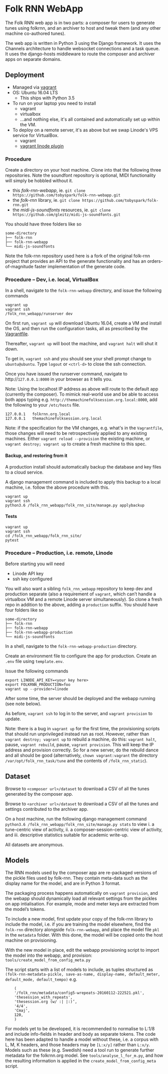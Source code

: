 # Folk RNN WebApp

The Folk RNN web app is in two parts: a composer for users to generate tunes using folkrnn, and an archiver to host and tweak them (and any other machine co-authored tunes). 

The web app is written in Python 3 using the Django framework. It uses the Channels architecture to handle websocket connections and a task queue. It uses the django-hosts middleware to route the composer and archiver apps on separate domains.

## Deployment

- Managed via [vagrant](http://vagrantup.com)
- OS: Ubuntu 16.04 LTS
	- This ships with Python 3.5
- To run on your laptop you need to install
	- vagrant
	- virtualbox
	- ...and nothing else, it's all contained and automatically set up within the VM.
- To deploy on a remote server, it's as above but we swap Linode's VPS service for VirtualBox.
	- vagrant
	- [vagrant linode plugin](https://github.com/displague/vagrant-linode)

### Procedure

Create a directory on your host machine. Clone into that the following three repositories. Note the soundfont repository is optional, MIDI functionality will simply be hobbled without it.

- this _folk-rnn-webapp_, ie. `git clone https://github.com/tobyspark/folk-rnn-webapp.git`
- the _folk-rnn_ library, ie. `git clone https://github.com/tobyspark/folk-rnn.git`
- the _midi-js-soundfonts_ resources, ie. `git clone https://github.com/gleitz/midi-js-soundfonts.git`

You should have three folders like so
```
some-directory
├── folk-rnn
├── folk-rnn-webapp
└── midi-js-soundfonts
```

Note the folk-rnn repository used here is a fork of the original folk-rnn project that provides an API to the generate functionality and has an orders-of-magnitude faster implementation of the generate code.

### Procedure – Dev, i.e. local, VirtualBox
In a shell, navigate to the `folk-rnn-webapp` directory, and issue the following commands

```
vagrant up
vagrant ssh
/folk_rnn_webapp/runserver dev
```

On first run, `vagrant up` will download Ubuntu 16.04, create a VM and install the OS, and then run the configuration tasks, all as prescribed by the [Vagrantfile](https://github.com/tobyspark/folk-rnn-webapp/blob/master/Vagrantfile).

Thereafter, `vagrant up` will boot the machine, and `vagrant halt` will shut it down.

To get in, `vagrant ssh` and you should see your shell prompt change to `ubuntu@ubuntu`. Type `logout` or `<ctrl-d>` to close the ssh connection.

Once you have issued the runserver command, navigate to http://`127.0.0.1:8000` in your browser as it tells you. 

Note: Using the localhost IP address as above will route to the default app (currently the composer). To mimick real-world use and be able to access both apps typing e.g. `http://themachinefolksession.org.local:8000`, add the following to your `/etc/hosts` file. 
```
127.0.0.1	folkrnn.org.local
127.0.0.1	themachinefolksession.org.local
```

Note: if the specification for the VM changes, e.g. what's in the `Vagrantfile`, those changes will need to be retrospectively applied to any existing machines. Either `vagrant reload --provision` the existing machine, or `vagrant destroy; vagrant up` to create a fresh machine to this spec.

#### Backup, and restoring from it

A production install should automatically backup the database and key files to a cloud service.

A django management command is included to apply this backup to a local machine, i.e. follow the above procedure with this.

```
vagrant up
vagrant ssh
python3.6 /folk_rnn_webapp/folk_rnn_site/manage.py applybackup
```

#### Tests
```
vagrant up
vagrant ssh
cd /folk_rnn_webapp/folk_rnn_site/
pytest
```

### Procedure – Production, i.e. remote, Linode

Before starting you will need

- Linode API key
- ssh key configured

You will also want a sibling `folk_rnn_webapp` repository to keep dev and production separate (also a requirement of `vagrant`, which can’t handle a virtualbox VM and a remote Linode server simultaneously). So clone a fresh repo in addition to the above, adding a `production` suffix. You should have four folders like so
```
some-directory
├── folk-rnn
├── folk-rnn-webapp
├── folk-rnn-webapp-production
└── midi-js-soundfonts
```

In a shell, navigate to the `folk-rnn-webapp-production` directory. 

Create an environment file to configure the app for production. Create an `.env` file using `template.env`.

Issue the following commands

```
export LINODE_API_KEY=<your key here>
export FOLKRNN_PRODUCTION=foo
vagrant up --provider=linode
```

After some time, the server should be deployed and the webapp running (see note below).

As before, `vagrant ssh` to log in to the server, and `vagrant provision` to update. 

Note: there is a bug in `vagrant up` for the first time, the provisioning scripts that should run unprivileged instead run as root. However, rather than `vagrant destroy; vagrant up` to rebuild a machine, do this: `vagrant halt`, pause, `vagrant rebuild`, pause, `vagrant provision`. This will keep the IP address and provision correctly. So for a new server, do the rebuild dance and all should be good (alternatively, `chown vagrant:vagrant` the directory `/var/opt/folk_rnn_task/tune` and the contents of `/folk_rnn_static`).

## Dataset

Browse to `<composer url>/dataset` to download a CSV of all the tunes generated by the composer app.

Browse to `<archiver url>/dataset` to download a CSV of all the tunes and settings contributed to the archiver app.

On a host machine, run the following django management command `python3.6 /folk_rnn_webapp/folk_rnn_site/manage.py stats` to view i. a tune-centric view of activity, ii. a composer-session-centric view of activity, and iii. descriptive statistics suitable for academic write-up.

All datasets are anonymous.

## Models

The RNN models used by the composer app are re-packaged versions of the pickle files used by folk-rnn. They contain meta-data such as the display name for the model, and are in Python 3 format.

The packaging process happens automatically on `vagrant provision`, and the webapp should dynamically load all relevant settings from the pickles on app intialisation. For example, mode and meter keys are extracted from the model’s tokens.

To include a new model, first update your copy of the folk-rnn library to include the model, i.e. if you are training the model elsewhere, find the `folk-rnn` directory alongside `folk-rnn-webapp`, and place the model file `pkl` in the `metadata` folder. With this done, the model will be copied onto the host machine on provisioning.

With the new model in place, edit the webapp provisioning script to import the model into the webapp, and provision: 
`tools/create_model_from_config_meta.py`

The script starts with a list of models to include, as tuples structured as `(folk-rnn-metadata-pickle, save-as-name, display-name, default_meter, default_mode, default_tempo)` e.g.

```
	(
	'/folk_rnn/metadata/config5-wrepeats-20160112-222521.pkl',
	'thesession_with_repeats', 
	'thesession.org (w/ :| |:)’,
	'4/4', 
	'Cmaj', 
	120,
	)
```

For models yet to be developed, it is recommended to normalise to L:1/8 and include info-fields in header and body as separate tokens. The code here has been adapted to handle a model without these, i.e. a corpus with L, M, K headers, and those headers may be `[L:x/y]` rather than `L:x/y`. Models such as these (e.g. Swedish) need a tool run to generate further metadata for the folkrnn.org model. See `tools/analyse_l_for_m.py`, and how the resulting information is applied in the `create_model_from_config_meta` script.